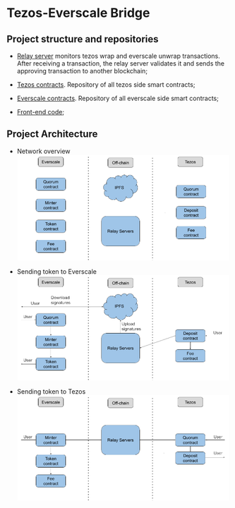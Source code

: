 # Tezos-Everscale Bridge

## Project structure and repositories 

- [Relay server](https://github.com/Big-Kotik/tzs-ever-bridge-relay) monitors tezos wrap and everscale unwrap transactions. After receiving a transaction, the relay server validates it and sends the approving transaction to another blockchain;

- [Tezos contracts](https://github.com/Big-Kotik/tzs-ever-bridge-ligo-contract). Repository of all tezos side smart contracts;

- [Everscale contracts](https://github.com/Big-Kotik/tzs-ever-bridge-sol-contract). Repository of all everscale side smart contracts;

- [Front-end code](https://github.com/Big-Kotik/tzs-ever-bridge-frontend);

## Project Architecture

- Network overview
![Archtecture](./img/architecture.png)

- Sending token to Everscale
![Sending token to Everscale](./img/to-everscale.png)

- Sending token to Tezos
![Sending token to Tezos](./img/to-tezos.png)